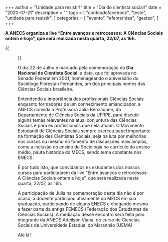 +++
author = "Unidade para resistir!"
title = "Dia do cientista social!"
date = "2020-07-21"
description = ""
tags = [ "conteudofacebook", "teste", "unidade para resistir", ]
categories = [ "evento", "efemerides", "gestao", ]
+++

**A ANECS organiza a live “Entre avanços e retrocessos: A Ciências Sociais ontem e hoje”, que será realizada nesta quarta, 22/07, às 16h.**

<!--more-->

{{<figure src="/img/2020/07/diadocientistasocial.jpg" alt="Convite para evento em comemoração do dia do cientista social">}}

O dia 22 de Julho é marcado pela comemoração do **Dia Nacional de Cientista Social**, a data, que foi aprovada no Senado Federal em 2001, homenageando o aniversário do Sociólogo Florestan Fernandes, um dos principais nomes das Ciências Sociais brasileira.

Entendendo a importância des profissionais Ciências Sociais enquanto formadores de um conhecimento emancipador, a ANECS convida a Professora Júlia Benzaquen, do Departamento de Ciências Sociais da UFRPE, para discutir alguns temas relevantes na atual conjuntura das Ciências Sociais e para es profissionais que nela atuam. O Movimento Estudantil de Ciências Sociais sempre exerceu papel importante na formação des Cientistas Sociais, seja na luta por melhorias nos cursos ou mesmo no fomento de discussões mais amplas, como a inclusão do ensino de Sociologia no currículo do ensino médio, pauta histórica do MECS, sendo tema constante nos ENECS.

É por tudo isto, que convidamos es estudantes dos nossos cursos para participarem da live “Entre avanços e retrocessos: A Ciências Sociais ontem e hoje”, que será realizada nesta quarta, 22/07, às 16h.

A participação de Julia na comemoração deste dia não é por acaso, a docente participou ativamente do MECS em sua graduação, participando de alguns ENECS e chegando mesmo a fazer parte da antiga FEMECS (Federação dos Estudantes de Ciências Sociais). A mediação desse encontro será feita pelo integrante da ANECS Adeilson Viana, do curso de Ciencias Sociais da Universidade Estadual do Maranhão (UEMA)

Até lá!
